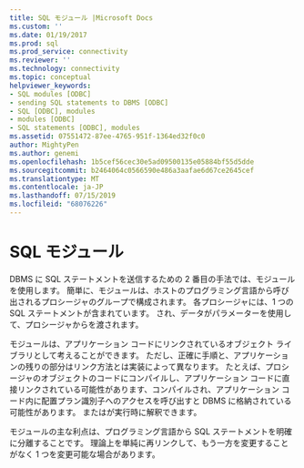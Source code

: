 ```yaml
---
title: SQL モジュール |Microsoft Docs
ms.custom: ''
ms.date: 01/19/2017
ms.prod: sql
ms.prod_service: connectivity
ms.reviewer: ''
ms.technology: connectivity
ms.topic: conceptual
helpviewer_keywords:
- SQL modules [ODBC]
- sending SQL statements to DBMS [ODBC]
- SQL [ODBC], modules
- modules [ODBC]
- SQL statements [ODBC], modules
ms.assetid: 07551472-87ee-4765-951f-1364ed32f0c0
author: MightyPen
ms.author: genemi
ms.openlocfilehash: 1b5cef56cec30e5ad09500135e05884bf55d5dde
ms.sourcegitcommit: b2464064c0566590e486a3aafae6d67ce2645cef
ms.translationtype: MT
ms.contentlocale: ja-JP
ms.lasthandoff: 07/15/2019
ms.locfileid: "68076226"
---
```

# <a name="sql-modules"></a>SQL モジュール
DBMS に SQL ステートメントを送信するための 2 番目の手法では、モジュールを使用します。 簡単に、モジュールは、ホストのプログラミング言語から呼び出されるプロシージャのグループで構成されます。 各プロシージャには、1 つの SQL ステートメントが含まれています。 され、データがパラメーターを使用して、プロシージャからを渡されます。  
  
 モジュールは、アプリケーション コードにリンクされているオブジェクト ライブラリとして考えることができます。 ただし、正確に手順と、アプリケーションの残りの部分はリンク方法とは実装によって異なります。 たとえば、プロシージャのオブジェクトのコードにコンパイルし、アプリケーション コードに直接リンクされている可能性があります、コンパイルされ、アプリケーション コード内に配置プラン識別子へのアクセスを呼び出すと DBMS に格納されている可能性があります。 またはが実行時に解釈できます。  
  
 モジュールの主な利点は、プログラミング言語から SQL ステートメントを明確に分離することです。 理論上を単純に再リンクして、もう一方を変更することがなく 1 つを変更可能な場合があります。
